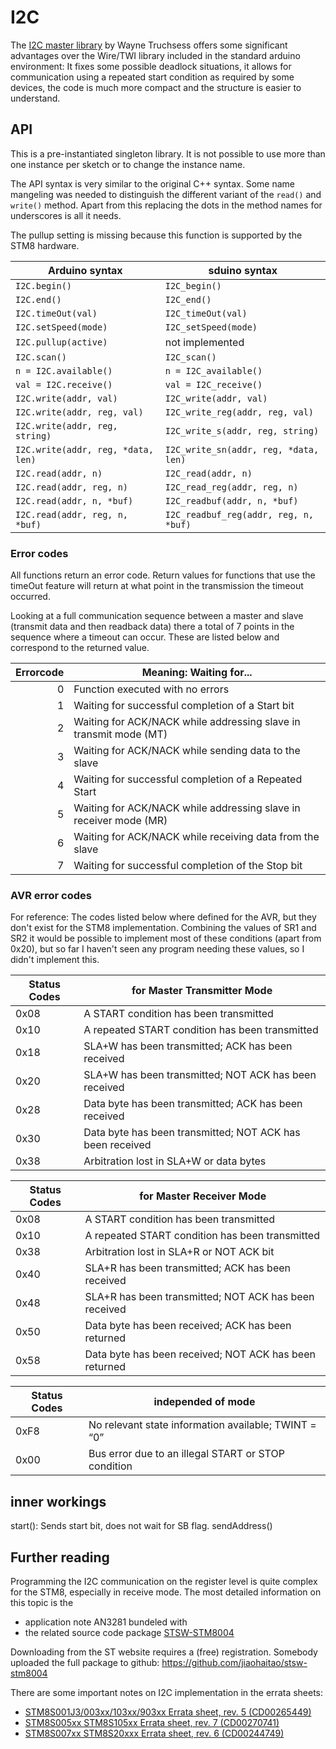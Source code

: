 # I2C

The
[I2C master library](http://www.dsscircuits.com/articles/arduino-i2c-master-library)
by Wayne Truchsess offers some significant advantages over the Wire/TWI
library included in the standard arduino environment: It fixes some possible
deadlock situations, it allows for communication using a repeated start
condition as required by some devices, the code is much more compact and the
structure is easier to understand.


## API

This is a pre-instantiated singleton library. It is not possible to use more
than one instance per sketch or to change the instance name.

The API syntax is very similar to the original C++ syntax. Some name
mangeling was needed to distinguish the different variant of the `read()`
and `write()` method. Apart from this replacing the dots in the method names
for underscores is all it needs.

The pullup setting is missing because this function is supported by the STM8
hardware.


Arduino syntax				|sduino syntax
--------------------			|---------------------
`I2C.begin()`				|`I2C_begin()`
`I2C.end()`				|`I2C_end()`
`I2C.timeOut(val)`			|`I2C_timeOut(val)`
`I2C.setSpeed(mode)`			|`I2C_setSpeed(mode)`
`I2C.pullup(active)`			|not implemented
`I2C.scan()`				|`I2C_scan()`
`n = I2C.available()`			|`n = I2C_available()`
`val = I2C.receive()`			|`val = I2C_receive()`
`I2C.write(addr, val)`			|`I2C_write(addr, val)`
`I2C.write(addr, reg, val)`		|`I2C_write_reg(addr, reg, val)`
`I2C.write(addr, reg, string)`		|`I2C_write_s(addr, reg, string)`
`I2C.write(addr, reg, *data, len)`	|`I2C_write_sn(addr, reg, *data, len)`
`I2C.read(addr, n)`			|`I2C_read(addr, n)`
`I2C.read(addr, reg, n)`		|`I2C_read_reg(addr, reg, n)`
`I2C.read(addr, n, *buf)`		|`I2C_readbuf(addr, n, *buf)`
`I2C.read(addr, reg, n, *buf)`		|`I2C_readbuf_reg(addr, reg, n, *buf)`



### Error codes

All functions return an error code. Return values for functions that use the
timeOut feature will return at what point in the transmission the timeout
occurred.

Looking at a full communication sequence between a master and slave
(transmit data and then readback data) there a total of 7 points in the
sequence where a timeout can occur. These are listed below and correspond to
the returned value.

Errorcode | Meaning: Waiting for...
---:	|---
  0	|Function executed with no errors
  1	|Waiting for successful completion of a Start bit
  2	|Waiting for ACK/NACK while addressing slave in transmit mode (MT)
  3	|Waiting for ACK/NACK while sending data to the slave
  4	|Waiting for successful completion of a Repeated Start
  5	|Waiting for ACK/NACK while addressing slave in receiver mode (MR)
  6	|Waiting for ACK/NACK while receiving data from the slave
  7	|Waiting for successful completion of the Stop bit



### AVR error codes

For reference: The codes listed below where defined for the AVR, but they
don't exist for the STM8 implementation. Combining the values of SR1 and SR2
it would be possible to implement most of these conditions (apart from
0x20), but so far I haven't seen any program needing these values, so I
didn't implement this.


Status Codes| for Master Transmitter Mode
---	|---
0x08	|A START condition has been transmitted
0x10	|A repeated START condition has been transmitted
0x18	|SLA+W has been transmitted; ACK has been received
0x20	|SLA+W has been transmitted; NOT ACK has been received
0x28	|Data byte has been transmitted; ACK has been received
0x30	|Data byte has been transmitted; NOT ACK has been received
0x38	|Arbitration lost in SLA+W or data bytes

Status Codes| for Master Receiver Mode
---	|---
0x08	|A START condition has been transmitted
0x10	|A repeated START condition has been transmitted
0x38	|Arbitration lost in SLA+R or NOT ACK bit
0x40	|SLA+R has been transmitted; ACK has been received
0x48	|SLA+R has been transmitted; NOT ACK has been received
0x50	|Data byte has been received; ACK has been returned
0x58	|Data byte has been received; NOT ACK has been returned


Status Codes| independed of mode
---	|---
0xF8	|No relevant state information available; TWINT = “0”
0x00	|Bus error due to an illegal START or STOP condition




## inner workings

start(): Sends start bit, does not wait for SB flag.
sendAddress()


## Further reading

Programming the I2C communication on the register level is quite complex for
the STM8, especially in receive mode. The most detailed information on this
topic is the

- application note AN3281 bundeled with
- the related source code package [STSW-STM8004](https://www.st.com/en/embedded-software/stsw-stm8004.html)

Downloading from the ST website requires a (free) registration. Somebody
uploaded the full package to github:
https://github.com/jiaohaitao/stsw-stm8004

There are some important notes on I2C implementation in the errata sheets:

- [STM8S001J3/003xx/103xx/903xx Errata sheet, rev. 5
  (CD00265449)](https://www.st.com/content/ccc/resource/technical/document/errata_sheet/c9/f9/ef/bf/63/91/4a/1f/CD00265449.pdf/files/CD00265449.pdf/jcr:content/translations/en.CD00265449.pdf)
- [STM8S005xx STM8S105xx Errata sheet, rev. 7
  (CD00270741)](https://www.st.com/content/ccc/resource/technical/document/errata_sheet/e3/c3/4e/24/0c/ca/4b/e7/CD00270741.pdf/files/CD00270741.pdf/jcr:content/translations/en.CD00270741.pdf)
- [STM8S007xx STM8S20xxx Errata sheet, rev. 6
  (CD00244749)](https://www.st.com/content/ccc/resource/technical/document/errata_sheet/7a/94/8f/fe/84/14/41/6d/CD00244749.pdf/files/CD00244749.pdf/jcr:content/translations/en.CD00244749.pdf)
